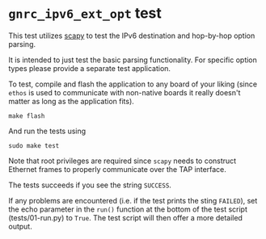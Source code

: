 # `gnrc_ipv6_ext_opt` test

This test utilizes [scapy] to test the IPv6 destination and hop-by-hop option
parsing.

It is intended to just test the basic parsing functionality. For specific
option types please provide a separate test application.

To test, compile and flash the application to any board of your liking (since
`ethos` is used to communicate with non-native boards it really doesn't matter
as long as the application fits).

```
make flash
```

And run the tests using

```
sudo make test
```

Note that root privileges are required since `scapy` needs to construct Ethernet
frames to properly communicate over the TAP interface.

The tests succeeds if you see the string `SUCCESS`.

If any problems are encountered (i.e. if the test prints the sting `FAILED`),
set the echo parameter in the `run()` function at the bottom of the test script
(tests/01-run.py) to `True`. The test script will then offer a more detailed
output.

[scapy]: https://scapy.readthedocs.io/en/latest/
